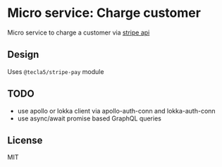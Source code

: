 # Micro service: Charge customer

Micro service to charge a customer via [stripe api](https://stripe.com/docs/api#charges)

## Design

Uses `@tecla5/stripe-pay` module

## TODO

- use apollo or lokka client via apollo-auth-conn and lokka-auth-conn
- use async/await promise based GraphQL queries

## License

MIT

